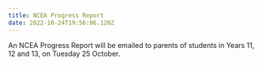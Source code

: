 ```yaml
---
title: NCEA Progress Report
date: 2022-10-24T19:56:06.120Z
---
```


An NCEA Progress Report will be emailed to parents of students in Years 11, 12 and 13, on Tuesday 25 October.
